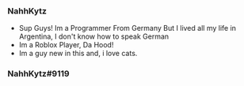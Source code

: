 ### NahhKytz
- Sup Guys! Im a Programmer From Germany But I lived all my life in Argentina, I don't know how to speak German
- Im a Roblox Player, Da Hood!
- Im a guy new in this and, i love cats.
### NahhKytz#9119
